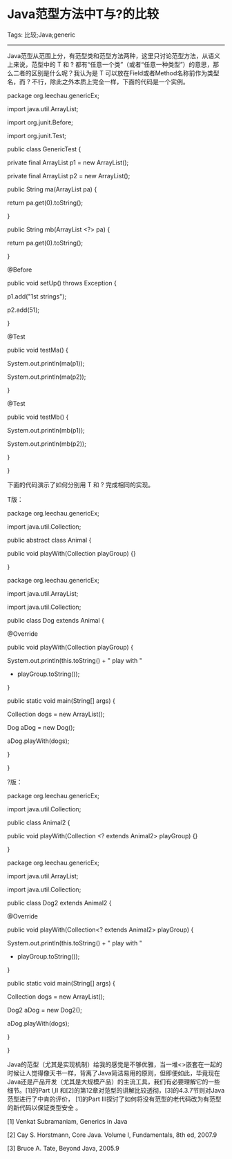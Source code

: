 # Java范型方法中T与?的比较
Tags: 比较;Java;generic

------

Java范型从范围上分，有范型类和范型方法两种，这里只讨论范型方法，从语义上来说，范型中的 T 和 ? 都有“任意一个类”（或者“任意一种类型”）的意思，那么二者的区别是什么呢？我认为是 T 可以放在Field或者Method名称前作为类型名，而 ? 不行，除此之外本质上完全一样，下面的代码是一个实例。 

 package org.leechau.genericEx; 

 import java.util.ArrayList; 

 import org.junit.Before; 

 import org.junit.Test; 

 public class GenericTest { 

  private final ArrayList<String> p1 = new ArrayList<String>(); 

  private final ArrayList<Integer> p2 = new ArrayList<Integer>(); 

  public <T> String ma(ArrayList <T> pa) { 

   return pa.get(0).toString(); 

  } 

  public String mb(ArrayList <?> pa) { 

  return pa.get(0).toString(); 

  } 

  @Before 

  public void setUp() throws Exception { 

   p1.add("1st strings"); 

   p2.add(51); 

  } 

  

  @Test 

  public void testMa() { 

   System.out.println(ma(p1)); 

   System.out.println(ma(p2)); 

  } 

  @Test 

  public void testMb() { 

   System.out.println(mb(p1)); 

   System.out.println(mb(p2)); 

  } 

 } 

 

 下面的代码演示了如何分别用 T 和 ? 完成相同的实现。 

 T版： 

 package org.leechau.genericEx; 

 import java.util.Collection; 

 public abstract class Animal { 

 public <T extends Animal> void playWith(Collection<T> playGroup) {} 

 } 

  

 package org.leechau.genericEx; 

 import java.util.ArrayList; 

 import java.util.Collection; 

 public class Dog extends Animal { 

 @Override 

 public <T extends Animal> void playWith(Collection<T> playGroup) { 

 System.out.println(this.toString() + " play with " 

 + playGroup.toString()); 

 } 

 public static void main(String[] args) { 

 Collection<Dog> dogs = new ArrayList<Dog>(); 

 Dog aDog = new Dog(); 

 aDog.playWith(dogs); 

 } 

 } 

 

 ?版： 

 package org.leechau.genericEx; 

 import java.util.Collection; 

 public class Animal2 { 

 public void playWith(Collection <? extends Animal2> playGroup) {} 

 } 

  

 package org.leechau.genericEx; 

 import java.util.ArrayList; 

 import java.util.Collection; 

 public class Dog2 extends Animal2 { 

 @Override 

 public void playWith(Collection<? extends Animal2> playGroup) { 

 System.out.println(this.toString() + " play with " 

 + playGroup.toString()); 

 } 

 public static void main(String[] args) { 

 Collection<Dog2> dogs = new ArrayList<Dog2>(); 

 Dog2 aDog = new Dog2(); 

 aDog.playWith(dogs); 

 } 

 } 

 

 Java的范型（尤其是实现机制）给我的感觉是不够优雅，当一堆<>嵌套在一起的时候让人觉得像天书一样，背离了Java简洁易用的原则，但即便如此，毕竟现在Java还是产品开发（尤其是大规模产品）的主流工具，我们有必要理解它的一些细节。[1]的Part I,II 和[2]的第12章对范型的讲解比较透彻，[3]的4.3.7节则对Java范型进行了中肯的评价， [1]的Part III探讨了如何将没有范型的老代码改为有范型的新代码以保证类型安全 。 

  

 [1] Venkat Subramaniam, Generics in Java 

 [2] Cay S. Horstmann, Core Java. Volume I, Fundamentals, 8th ed, 2007.9 

 [3] Bruce A. Tate, Beyond Java, 2005.9